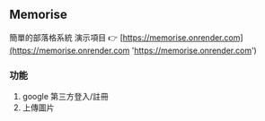 ## Memorise

簡單的部落格系統
演示項目 👉 [https://memorise.onrender.com](https://memorise.onrender.com 'https://memorise.onrender.com')

### 功能

1. google 第三方登入/註冊
2. 上傳圖片
